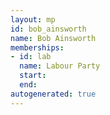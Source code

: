 ```yaml
---
layout: mp
id: bob_ainsworth
name: Bob Ainsworth
memberships:
- id: lab
  name: Labour Party
  start: 
  end: 
autogenerated: true
---
```

